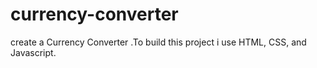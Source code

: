 # currency-converter
create a Currency Converter .To build this project i use  HTML, CSS, and Javascript.
